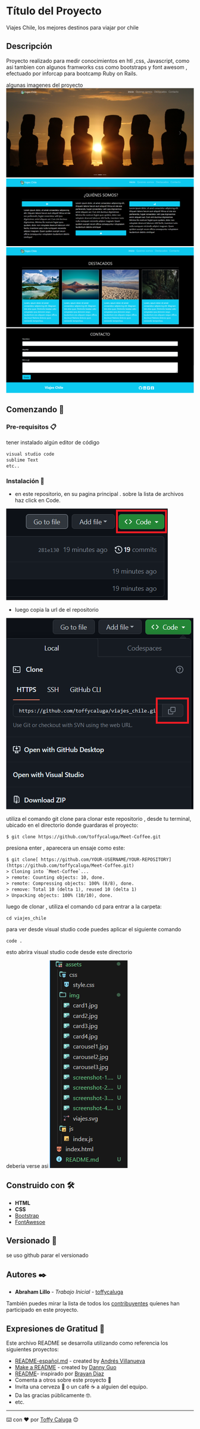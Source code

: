 # Título del Proyecto

Viajes Chile, 
los mejores destinos para viajar por chile
## Descripción 
Proyecto realizado para medir conocimientos en htl ,css, Javascript,
como asi tambien con algunos framworks css como bootstraps y font awesom 
, efectuado por inforcap para bootcamp Ruby on Rails.

algunas imagenes del proyecto
![img](./assets/img/screenshot-1.png)
![img](./assets/img/screenshot-2.png)
![img](./assets/img/screenshot-3.png)
![img](./assets/img/screenshot-4.png)

## Comenzando 🚀

### Pre-requisitos 📋

tener instalado algún editor de código 

```
visual studio code
sublime Text
etc..

```

### Instalación 🔧
- en este repositorio, en su pagina principal . sobre la lista de archivos haz click en Code.


![img](./assets/img/inst-1.png)

- luego copia la url de el repositorio

![img](./assets/img/inst-2.png)

utiliza el comando git clone para clonar este repositorio , desde tu terminal, ubicado en el directorio donde guardaras el proyecto:

```
$ git clone https://github.com/toffycaluga/Meet-Coffee.git
```
presiona enter , aparecera un ensaje como este:

```
$ git clone[ https://github.com/YOUR-USERNAME/YOUR-REPOSITORY](https://github.com/toffycaluga/Meet-Coffee.git)
> Cloning into `Meet-Coffee`...
> remote: Counting objects: 10, done.
> remote: Compressing objects: 100% (8/8), done.
> remove: Total 10 (delta 1), reused 10 (delta 1)
> Unpacking objects: 100% (10/10), done.
```
luego de clonar , utiliza el comando cd  para entrar a la carpeta:

```
cd viajes_chile
```
para ver desde visual studio code puedes aplicar el siguiente comando

```
code .
```

esto abrira visual studio code desde este directorio

deberia verse asi 
![img](assets/img/inst-3.png)






## Construido con 🛠️

* **HTML**
* **CSS**
* [Bootstrap](https://getbootstrap.com/docs/5.3/getting-started/introduction/)
* [FontAwesoe](https://fontawesome.com/)

## Versionado 📌
se uso github parar el versionado
## Autores ✒️

* **Abraham Lillo** - *Trabajo Inicial* - [toffycaluga](https://github.com/toffycaluga)


También puedes mirar la lista de todos los [contribuyentes](https://github.com/your/project/contributors) quíenes han participado en este proyecto. 

<!-- 
## Licencia 📄

Este proyecto está bajo la Licencia (Tu Licencia) - mira el archivo [LICENSE.md](LICENSE.md) para detalles -->

## Expresiones de Gratitud 🎁
Este archivo README se desarrolla utilizando como referencia los siguientes proyectos:

* [README-español.md](https://gist.github.com/Villanuevand/6386899f70346d4580c723232524d35a) - created by [Andrés Villanueva](https://gist.github.com/Villanuevand)
* [Make a README](https://www.makeareadme.com) - created by [Danny Guo](https://github.com/dguo)
* [README](https://github.com/brayandiazc/template-readme/blob/main/README.md?plain=1)- inspirado por [Brayan Diaz](https://github.com/brayandiazc)
* Comenta a otros sobre este proyecto 📢
* Invita una cerveza 🍺 o un café ☕ a alguien del equipo. 
* Da las gracias públicamente 🤓.
* etc.



---
⌨️ con ❤️ por [Toffy Caluga](https://github.com/toffycaluga) 😊